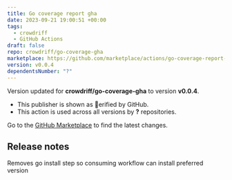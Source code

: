 ```yaml
---
title: Go coverage report gha
date: 2023-09-21 19:00:51 +00:00
tags:
  - crowdriff
  - GitHub Actions
draft: false
repo: crowdriff/go-coverage-gha
marketplace: https://github.com/marketplace/actions/go-coverage-report-gha
version: v0.0.4
dependentsNumber: "?"
---
```



Version updated for **crowdriff/go-coverage-gha** to version **v0.0.4**.
- This publisher is shown as erified by GitHub.
- This action is used across all versions by **?** repositories.

Go to the [GitHub Marketplace](https://github.com/marketplace/actions/go-coverage-report-gha) to find the latest changes.

## Release notes

Removes go install step so consuming workflow can install preferred version
